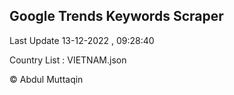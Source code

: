 

## Google Trends Keywords Scraper 
 
Last Update 13-12-2022 , 09:28:40

Country List :
VIETNAM.json



© Abdul Muttaqin 
